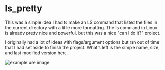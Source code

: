 # ls_pretty

This was a simple idea I had to make an LS command that listed the files in the current directory with a little more formatting.
The ls command in Linux is already pretty nice and powerful, but this was a nice "can I do it?" project. 

I originally had a lot of ideas with flags/argument options but ran out of time that I had set aside to finish the project. 
What's left is the simple name, size, and last modified version here.

![example use image](https://drive.google.com/file/d/1_VEu8GwWX11LstEVkpEcpdvPmvEBHmku/view?usp=sharing)
